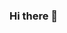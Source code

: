 ### Hi there 👋

<!--
**aishah849/aishah849** is a ✨ _special_ ✨ repository because its `README.md` (this file) appears on your GitHub profile.


- 🔭 I’m currently working on building projects for my portfolio.
- 🌱 I’m currently learning all things Data Science and Data Engineering!
- 📫 How to reach me: aishahalrashid@gmai.com
- ⚡ Fun fact: My background is in Healthcare. So switching to Tech is going to be an adventure!
